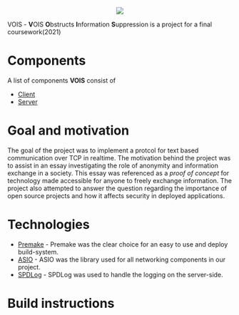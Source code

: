 <p align="center"><img src="https://imgur.com/uefLuui.png"></p>

VOIS - **V**OIS **O**bstructs **I**nformation **S**uppression is a project for a final coursework(2021)
 
# Components
A list of components **VOIS** consist of
* [Client](https://github.com/Joonitoi/VOIS/tree/master/Client/src)
* [Server](https://github.com/Joonitoi/VOIS/tree/master/Server/src)
# Goal and motivation
The goal of the project was to implement a protcol for text based communication over TCP in realtime. 
The motivation behind the project was to assist in an essay investigating the role of anonymity and information exchange in a society. This essay was referenced as a *proof of concept* for technology made accessible for anyone to freely exchange information.
The project also attempted to answer the question regarding the importance of open source projects and how it affects security in deployed applications.

# Technologies
* [Premake](https://github.com/premake/premake-core) - Premake was the clear choice for an easy to use and deploy build-system.
* [ASIO](https://github.com/chriskohlhoff/asio) - ASIO was the library used for all networking components in our project.
* [SPDLog](https://github.com/gabime/spdlog) - SPDLog was used to handle the logging on the server-side.

# Build instructions


